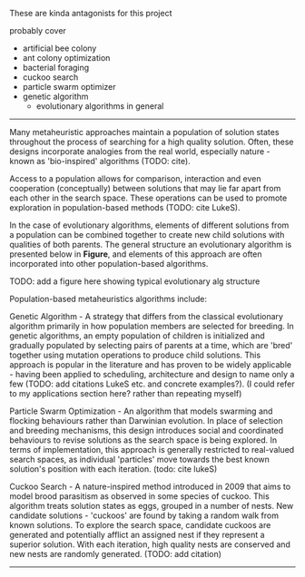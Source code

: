 
These are kinda antagonists for this project


probably cover
- artificial bee colony
- ant colony optimization
- bacterial foraging
- cuckoo search
- particle swarm optimizer
- genetic algorithm
	- evolutionary algorithms in general

----

Many metaheuristic approaches maintain a population of solution states throughout the process of searching for a high quality solution. Often, these designs incorporate analogies from the real world, especially nature - known as 'bio-inspired' algorithms (TODO: cite). 

Access to a population allows for comparison, interaction and even cooperation (conceptually) between solutions that may lie far apart from each other in the search space. These operations can be used to promote exploration in population-based methods (TODO: cite LukeS).

In the case of evolutionary algorithms, elements of different solutions from a population can be combined together to create new child solutions with qualities of both parents. The general structure an evolutionary algorithm is presented below in **Figure**, and elements of this approach are often incorporated into other population-based algorithms.

TODO: add a figure here showing typical evolutionary alg structure



Population-based metaheuristics algorithms include:

Genetic Algorithm - A strategy that differs from the classical evolutionary algorithm primarily in how population members are selected for breeding. In genetic algorithms, an empty population of children is initialized and gradually populated by selecting pairs of parents at a time, which are 'bred' together using mutation operations to produce child solutions. This approach is popular in the literature and has proven to be widely applicable - having been applied to scheduling, architecture and design to name only a few (TODO: add citations LukeS etc. and concrete examples?). (I could refer to my applications section here? rather than repeating myself)

Particle Swarm Optimization - An algorithm that models swarming and flocking behaviours rather than Darwinian evolution. In place of selection and breeding mechanisms, this design introduces social and coordinated behaviours to revise solutions as the search space is being explored. In terms of implementation, this approach is generally restricted to real-valued search spaces, as individual 'particles' move towards the best known solution's position with each iteration. (todo: cite lukeS)

Cuckoo Search - A nature-inspired method introduced in 2009 that aims to model brood parasitism as observed in some species of cuckoo. This algorithm treats solution states as eggs, grouped in a number of nests. New candidate solutions - 'cuckoos' are found by taking a random walk from known solutions. To explore the search space, candidate cuckoos are generated and potentially afflict an assigned nest if they represent a superior solution. With each iteration, high quality nests are conserved and new nests are randomly generated. (TODO: add citation)

-----


